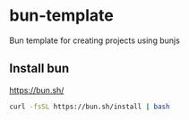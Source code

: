 # bun-template
Bun template for creating projects using bunjs

## Install bun

https://bun.sh/

```bash
curl -fsSL https://bun.sh/install | bash
```

